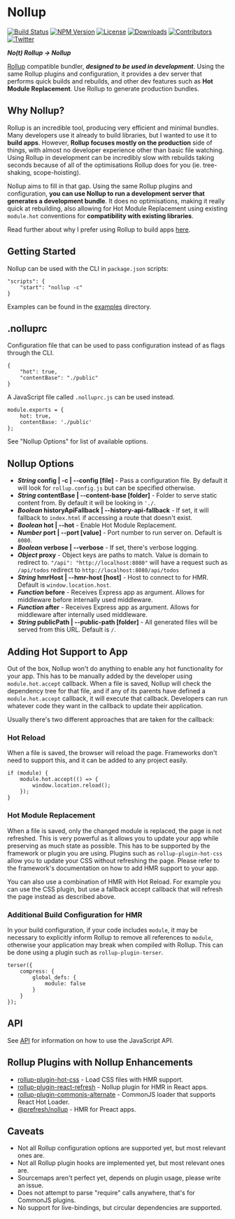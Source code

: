 # Nollup

[![Build Status](https://travis-ci.com/PepsRyuu/nollup.svg?branch=master)](https://travis-ci.com/PepsRyuu/nollup)
[![NPM Version](https://img.shields.io/npm/v/nollup.svg)](https://www.npmjs.com/package/nollup)
[![License](https://badgen.net/github/license/pepsryuu/nollup)](./LICENSE)
[![Downloads](https://img.shields.io/npm/dm/nollup)](https://www.npmjs.com/package/nollup)
[![Contributors](https://img.shields.io/github/contributors/PepsRyuu/nollup)](https://github.com/PepsRyuu/nollup/graphs/contributors)
[![Twitter](https://img.shields.io/twitter/follow/PepsRyuu?style=social)](https://twitter.com/PepsRyuu)

***No(t) Rollup → Nollup***

[Rollup](https://rollupjs.org/guide/en) compatible bundler, ***designed to be used in development***. Using the same Rollup plugins and configuration, it provides a dev server that performs quick builds and rebuilds, and other dev features such as **Hot Module Replacement**. Use Rollup to generate production bundles.

## Why Nollup?

Rollup is an incredible tool, producing very efficient and minimal bundles. Many developers use it already to build libraries, but I wanted to use it to **build apps**. However, **Rollup focuses mostly on the production** side of things, with almost no developer experience other than basic file watching. Using Rollup in development can be incredibly slow with rebuilds taking seconds because of all of the optimisations Rollup does for you (ie. tree-shaking, scope-hoisting).

Nollup aims to fill in that gap. Using the same Rollup plugins and configuration, **you can use Nollup to run a development server that generates a development bundle**. It does no optimisations, making it really quick at rebuilding, also allowing for Hot Module Replacement using existing ```module.hot``` conventions for **compatibility with existing libraries**.

Read further about why I prefer using Rollup to build apps [here](https://medium.com/@PepsRyuu/why-i-use-rollup-and-not-webpack-e3ab163f4fd3).

## Getting Started

Nollup can be used with the CLI in ```package.json``` scripts:

```
"scripts": {
    "start": "nollup -c"
}
```

Examples can be found in the [examples](./examples) directory.

## .nolluprc

Configuration file that can be used to pass configuration instead of as flags through the CLI. 

```
{
    "hot": true,
    "contentBase": "./public"
}
```

A JavaScript file called ```.nolluprc.js``` can be used instead.

```
module.exports = {
    hot: true,
    contentBase: './public'
};
```

See "Nollup Options" for list of available options.

## Nollup Options

* ***String* config | -c | --config [file]** - Pass a configuration file. By default it will look for ```rollup.config.js``` but can be specified otherwise.
* ***String* contentBase | --content-base [folder]** - Folder to serve static content from. By default it will be looking in ```'./```.
* ***Boolean* historyApiFallback | --history-api-fallback** - If set, it will fallback to ```index.html``` if accessing a route that doesn't exist.
* ***Boolean* hot | --hot** - Enable Hot Module Replacement.
* ***Number* port | --port [value]** - Port number to run server on. Default is ```8080```.
* ***Boolean* verbose | --verbose** - If set, there's verbose logging.
* ***Object* proxy** - Object keys are paths to match. Value is domain to redirect to. ```"/api": "http://localhost:8080"``` will have a request such as ```/api/todos``` redirect to ```http://localhost:8080/api/todos``` 
* ***String* hmrHost | --hmr-host [host]** - Host to connect to for HMR. Default is ```window.location.host```.
* ***Function* before** - Receives Express app as argument. Allows for middleware before internally used middleware.
* ***Function* after** - Receives Express app as argument. Allows for middleware after internally used middleware.
* ***String* publicPath | --public-path [folder]** - All generated files will be served from this URL. Default is ```/```.

## Adding Hot Support to App

Out of the box, Nollup won't do anything to enable any hot functionality for your app.
This has to be manually added by the developer using ```module.hot.accept``` callback.
When a file is saved, Nollup will check the dependency tree for that file, and if any of its parents have defined a ```module.hot.accept``` callback, it will execute that callback. Developers can run whatever code they want in the callback to update their application.

Usually there's two different approaches that are taken for the callback: 

### Hot Reload

When a file is saved, the browser will reload the page. Frameworks don't need to support this, and it can be added to any project easily.

```
if (module) {
    module.hot.accept(() => {
        window.location.reload();
    });
}
```

### Hot Module Replacement

When a file is saved, only the changed module is replaced, the page is not refreshed. This is very powerful as it allows you to update your app while preserving as much state as possible. This has to be supported by the framework or plugin you are using. Plugins such as ```rollup-plugin-hot-css``` allow you to update your CSS without refreshing the page. Please refer to the framework's documentation on how to add HMR support to your app.

You can also use a combination of HMR with Hot Reload. For example you can use the CSS plugin, but use a fallback accept callback that will refresh the page instead as described above.

### Additional Build Configuration for HMR

In your build configuration, if your code includes ```module```, it may be necessary to explicitly inform Rollup to remove all references to ```module```, otherwise your application may break when compiled with Rollup. This can be done using a plugin such as ```rollup-plugin-terser```.

```
terser({
    compress: {
        global_defs: {
            module: false
        }
    }
});
```

## API

See [API](API.md) for information on how to use the JavaScript API.

## Rollup Plugins with Nollup Enhancements

* [rollup-plugin-hot-css](https://github.com/PepsRyuu/rollup-plugin-hot-css) - Load CSS files with HMR support.
* [rollup-plugin-react-refresh](https://github.com/PepsRyuu/rollup-plugin-react-refresh) - Nollup plugin for HMR in React apps.
* [rollup-plugin-commonjs-alternate](https://github.com/PepsRyuu/rollup-plugin-commonjs-alternate) - CommonJS loader that supports React Hot Loader.
* [@prefresh/nollup](https://github.com/JoviDeCroock/prefresh) - HMR for Preact apps.

## Caveats

* Not all Rollup configuration options are supported yet, but most relevant ones are.
* Not all Rollup plugin hooks are implemented yet, but most relevant ones are.
* Sourcemaps aren't perfect yet, depends on plugin usage, please write an issue.
* Does not attempt to parse "require" calls anywhere, that's for CommonJS plugins.
* No support for live-bindings, but circular dependencies are supported.
